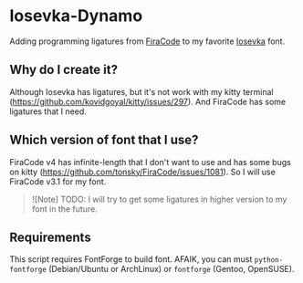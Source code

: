 # Iosevka-Dynamo
Adding programming ligatures from [FiraCode](https://github.com/tonsky/FiraCode) to my favorite [Iosevka](https://github.com/be5invis/Iosevka) font.

## Why do I create it?
Although Iosevka has ligatures, but it's not work with my kitty terminal (https://github.com/kovidgoyal/kitty/issues/297).
And FiraCode has some ligatures that I need.

## Which version of font that I use?
FiraCode v4 has infinite-length that I don't want to use and has some bugs on kitty (https://github.com/tonsky/FiraCode/issues/1081).
So I will use FiraCode v3.1 for my font.
> ![Note]
> TODO: I will try to get some ligatures in higher version to my font in the future.

## Requirements
This script requires FontForge to build font. AFAIK, you can must `python-fontforge` (Debian/Ubuntu or ArchLinux) or `fontforge` (Gentoo, OpenSUSE).
